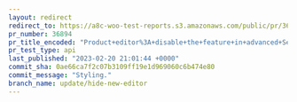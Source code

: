 ```yaml
---
layout: redirect
redirect_to: https://a8c-woo-test-reports.s3.amazonaws.com/public/pr/36894/api/index.html
pr_number: 36894
pr_title_encoded: "Product+editor%3A+disable+the+feature+in+advanced+Settings."
pr_test_type: api
last_published: "2023-02-20 21:01:44 +0000"
commit_sha: 0ae66ca7f2c07b3109ff19e1d969060c6b474e80
commit_message: "Styling."
branch_name: update/hide-new-editor
---
```

